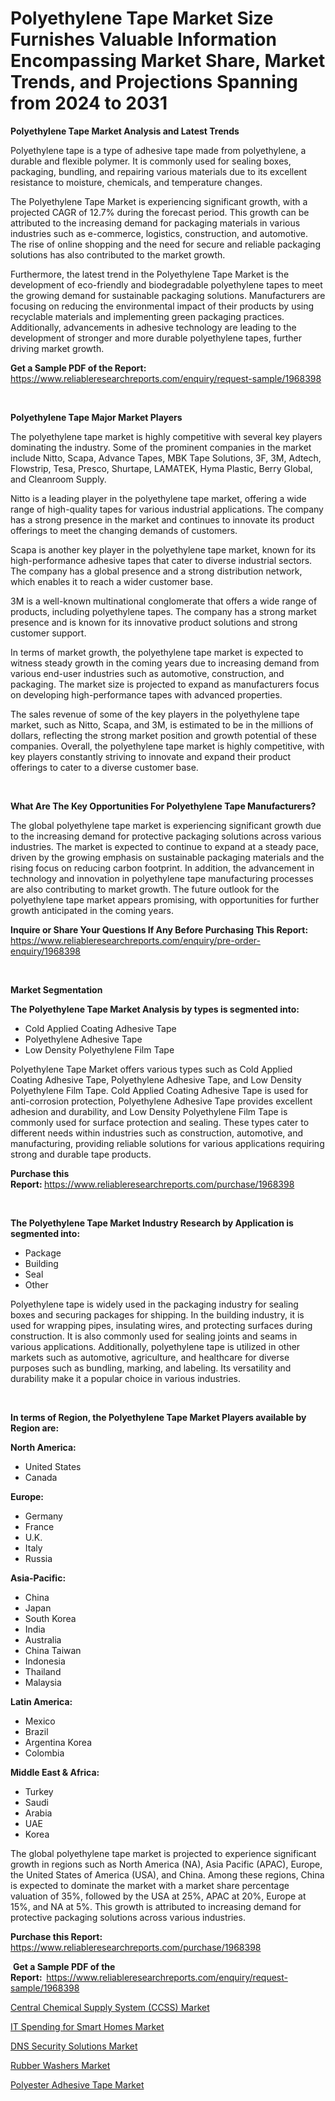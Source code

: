 <p><h1>Polyethylene Tape Market Size Furnishes Valuable Information Encompassing Market Share, Market Trends, and Projections Spanning from 2024 to 2031</h1></p><p><strong>Polyethylene Tape Market Analysis and Latest Trends</strong></p>
<p><p>Polyethylene tape is a type of adhesive tape made from polyethylene, a durable and flexible polymer. It is commonly used for sealing boxes, packaging, bundling, and repairing various materials due to its excellent resistance to moisture, chemicals, and temperature changes.</p><p>The Polyethylene Tape Market is experiencing significant growth, with a projected CAGR of 12.7% during the forecast period. This growth can be attributed to the increasing demand for packaging materials in various industries such as e-commerce, logistics, construction, and automotive. The rise of online shopping and the need for secure and reliable packaging solutions has also contributed to the market growth.</p><p>Furthermore, the latest trend in the Polyethylene Tape Market is the development of eco-friendly and biodegradable polyethylene tapes to meet the growing demand for sustainable packaging solutions. Manufacturers are focusing on reducing the environmental impact of their products by using recyclable materials and implementing green packaging practices. Additionally, advancements in adhesive technology are leading to the development of stronger and more durable polyethylene tapes, further driving market growth.</p></p>
<p><strong>Get a Sample PDF of the Report:&nbsp;</strong> <a href="https://www.reliableresearchreports.com/enquiry/request-sample/1968398">https://www.reliableresearchreports.com/enquiry/request-sample/1968398</a></p>
<p>&nbsp;</p>
<p><strong>Polyethylene Tape Major Market Players</strong></p>
<p><p>The polyethylene tape market is highly competitive with several key players dominating the industry. Some of the prominent companies in the market include Nitto, Scapa, Advance Tapes, MBK Tape Solutions, 3F, 3M, Adtech, Flowstrip, Tesa, Presco, Shurtape, LAMATEK, Hyma Plastic, Berry Global, and Cleanroom Supply.</p><p>Nitto is a leading player in the polyethylene tape market, offering a wide range of high-quality tapes for various industrial applications. The company has a strong presence in the market and continues to innovate its product offerings to meet the changing demands of customers.</p><p>Scapa is another key player in the polyethylene tape market, known for its high-performance adhesive tapes that cater to diverse industrial sectors. The company has a global presence and a strong distribution network, which enables it to reach a wider customer base.</p><p>3M is a well-known multinational conglomerate that offers a wide range of products, including polyethylene tapes. The company has a strong market presence and is known for its innovative product solutions and strong customer support.</p><p>In terms of market growth, the polyethylene tape market is expected to witness steady growth in the coming years due to increasing demand from various end-user industries such as automotive, construction, and packaging. The market size is projected to expand as manufacturers focus on developing high-performance tapes with advanced properties.</p><p>The sales revenue of some of the key players in the polyethylene tape market, such as Nitto, Scapa, and 3M, is estimated to be in the millions of dollars, reflecting the strong market position and growth potential of these companies. Overall, the polyethylene tape market is highly competitive, with key players constantly striving to innovate and expand their product offerings to cater to a diverse customer base.</p></p>
<p>&nbsp;</p>
<p><strong>What Are The Key Opportunities For Polyethylene Tape Manufacturers?</strong></p>
<p><p>The global polyethylene tape market is experiencing significant growth due to the increasing demand for protective packaging solutions across various industries. The market is expected to continue to expand at a steady pace, driven by the growing emphasis on sustainable packaging materials and the rising focus on reducing carbon footprint. In addition, the advancement in technology and innovation in polyethylene tape manufacturing processes are also contributing to market growth. The future outlook for the polyethylene tape market appears promising, with opportunities for further growth anticipated in the coming years.</p></p>
<p><strong>Inquire or Share Your Questions If Any Before Purchasing This Report:</strong> <a href="https://www.reliableresearchreports.com/enquiry/pre-order-enquiry/1968398">https://www.reliableresearchreports.com/enquiry/pre-order-enquiry/1968398</a></p>
<p>&nbsp;</p>
<p><strong>Market Segmentation</strong></p>
<p><strong>The Polyethylene Tape Market Analysis by types is segmented into:</strong></p>
<p><ul><li>Cold Applied Coating Adhesive Tape</li><li>Polyethylene Adhesive Tape</li><li>Low Density Polyethylene Film Tape</li></ul></p>
<p><p>Polyethylene Tape Market offers various types such as Cold Applied Coating Adhesive Tape, Polyethylene Adhesive Tape, and Low Density Polyethylene Film Tape. Cold Applied Coating Adhesive Tape is used for anti-corrosion protection, Polyethylene Adhesive Tape provides excellent adhesion and durability, and Low Density Polyethylene Film Tape is commonly used for surface protection and sealing. These types cater to different needs within industries such as construction, automotive, and manufacturing, providing reliable solutions for various applications requiring strong and durable tape products.</p></p>
<p><strong>Purchase this Report:&nbsp;</strong><a href="https://www.reliableresearchreports.com/purchase/1968398">https://www.reliableresearchreports.com/purchase/1968398</a></p>
<p>&nbsp;</p>
<p><strong>The Polyethylene Tape Market Industry Research by Application is segmented into:</strong></p>
<p><ul><li>Package</li><li>Building</li><li>Seal</li><li>Other</li></ul></p>
<p><p>Polyethylene tape is widely used in the packaging industry for sealing boxes and securing packages for shipping. In the building industry, it is used for wrapping pipes, insulating wires, and protecting surfaces during construction. It is also commonly used for sealing joints and seams in various applications. Additionally, polyethylene tape is utilized in other markets such as automotive, agriculture, and healthcare for diverse purposes such as bundling, marking, and labeling. Its versatility and durability make it a popular choice in various industries.</p></p>
<p>&nbsp;</p>
<p><strong>In terms of Region, the Polyethylene Tape Market Players available by Region are:</strong></p>
<p>
    <p> <strong> North America: </strong>
        <ul>
            <li>United States</li>
            <li>Canada</li>
        </ul>
        </p> 
    <p> <strong> Europe: </strong>
        <ul>
            <li>Germany</li>
            <li>France</li>
            <li>U.K.</li>
            <li>Italy</li>
            <li>Russia</li>
        </ul>
        </p> 
    <p> <strong> Asia-Pacific: </strong>
        <ul>
            <li>China</li>
            <li>Japan</li>
            <li>South Korea</li>
            <li>India</li>
            <li>Australia</li>
            <li>China Taiwan</li>
            <li>Indonesia</li>
            <li>Thailand</li>
            <li>Malaysia</li>
        </ul>
        </p> 
    <p> <strong> Latin America: </strong>
        <ul>
            <li>Mexico</li>
            <li>Brazil</li>
            <li>Argentina Korea</li>
            <li>Colombia</li>
        </ul>
        </p> 
    <p> <strong> Middle East & Africa: </strong>
        <ul>
            <li>Turkey</li>
            <li>Saudi</li>
            <li>Arabia</li>
            <li>UAE</li>
            <li>Korea</li>
        </ul>
    </p>
    </p>
<p><p>The global polyethylene tape market is projected to experience significant growth in regions such as North America (NA), Asia Pacific (APAC), Europe, the United States of America (USA), and China. Among these regions, China is expected to dominate the market with a market share percentage valuation of 35%, followed by the USA at 25%, APAC at 20%, Europe at 15%, and NA at 5%. This growth is attributed to increasing demand for protective packaging solutions across various industries.</p></p>
<p><strong>Purchase this Report: </strong><a href="https://www.reliableresearchreports.com/purchase/1968398">https://www.reliableresearchreports.com/purchase/1968398</a></p>
<p>&nbsp;<strong>Get a Sample PDF of the Report:&nbsp;&nbsp;</strong><a href="https://www.reliableresearchreports.com/enquiry/request-sample/1968398">https://www.reliableresearchreports.com/enquiry/request-sample/1968398</a></p>
<p><strong></strong></p>
<p><p><a href="https://flame-sidecar-702.notion.site/Central-Chemical-Supply-System-CCSS-Market-Size-Evaluating-its-Market-Trends-Growth-and-Project-4a10a1d471ae4cc78863346b3374c824">Central Chemical Supply System (CCSS) Market</a></p><p><a href="https://issuu.com/reportprime-2/docs/it-spending-for-smart-homes-market-size-2030.pptx">IT Spending for Smart Homes Market</a></p><p><a href="https://issuu.com/reportprime-2/docs/dns-security-solutions-market-size-2030.pptx">DNS Security Solutions Market</a></p><p><a href="https://view.publitas.com/reportprime-1/rubber-washers-market-analysis-and-market-size-global-industry-overview-market-segmentation-and-forecast-2023-to-2030/">Rubber Washers Market</a></p><p><a href="https://github.com/myacatherineblakecaczo9vcsw/Market-Research-Report-List-1/blob/main/polyester-adhesive-tape-market.md">Polyester Adhesive Tape Market</a></p></p>
